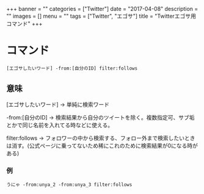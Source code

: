 +++
banner = ""
categories = ["Twitter"]
date = "2017-04-08"
description = ""
images = []
menu = ""
tags = ["Twitter", "エゴサ"]
title = "Twitterエゴサ用コマンド"
+++


# コマンド
    [エゴサしたいワード] -from:[自分のID] filter:follows


<!--more-->



## 意味
[エゴサしたいワード] → 単純に検索ワード

-from:[自分のID] → 検索結果から自分のツイートを除く。複数指定可、サブ垢とかで同じ名前を入れてる時などに使える。

filter:follows → フォロワーの中から検索する、フォロー外まで検索したいときは消す。(公式ページに乗ってないため稀にこれのために検索結果が0になる時がある)

### 例
    うにゃ -from:unya_2 -from:unya_3 filter:follows